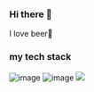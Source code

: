 ### Hi there 👋
I love beer🍺
### my tech stack
![image](https://user-images.githubusercontent.com/103806522/208645369-49ca795e-7e19-41f6-b465-6907a3a5f32c.png) ![image](https://user-images.githubusercontent.com/103806522/208645619-b285d47d-fbc4-46aa-8f7b-9fbdb40ffc65.png) <img src="https://img.shields.io/badge/Python-black?style=for-the-badge&logo=Python&logoColor=yellow"/>

